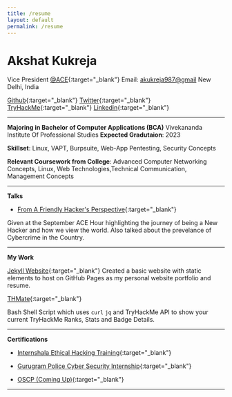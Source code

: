 ```yaml
---
title: /resume
layout: default
permalink: /resume
---
```


# Akshat Kukreja
Vice President [@ACE](https://vipsace.org/){:target="\_blank"}
Email: <akukreja987@gmail>
New Delhi, India


[Github](https://www.github.com/br0wnboi){:target="\_blank"} [Twitter](https://www.twitter.com/br0wnboi){:target="\_blank"} [TryHackMe](https://tryhackme.com/p/br0wnboi){:target="\_blank"} [Linkedin](https://www.linkedin.com/in/akshat987/){:target="\_blank"}


*****

**Majoring in Bachelor of Computer Applications (BCA)**
Vivekananda Institute Of Professional Studies
**Expected Gradutaion**: 2023

**Skillset**: Linux, VAPT, Burpsuite, Web-App Pentesting, Security Concepts

**Relevant Coursework from College**: Advanced Computer Networking Concepts, Linux, Web Technologies,Technical Communication, Management Concepts


******


**Talks**
- [From A Friendly Hacker's Perspective](){:target="\_blank"}

Given at the September ACE Hour highlighting the journey of being a New Hacker and how we view the world. Also talked about the prevelance of Cybercrime in the Country.


******

**My Work**

[Jekyll Website](https://github.com/br0wnboi/test-website){:target="\_blank"}
Created a basic website with static elements to host on GitHub Pages as my personal website portfolio and resume.

[THMate](https://github.com/br0wnboi/thmate){:target="\_blank"}

Bash Shell Script which uses ```curl```  ```jq``` and TryHackMe API to show your current TryHackMe Ranks, Stats and Badge Details.

*******

**Certifications**

- [Internshala Ethical Hacking Training](https://trainings.internshala.com/s/v/210597/7866aeef){:target="\_blank"}

- [Gurugram Police Cyber Security Internship](./img/GPCSSI-Akshat.jpg){:target="\_blank"}

- [OSCP (Coming Up)](){:target="\_blank"}


*******